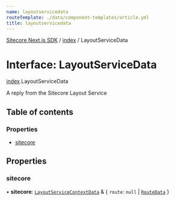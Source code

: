 ```yaml
---
name: layoutservicedata
routeTemplate: ./data/component-templates/article.yml
title: layoutservicedata
---
```


[Sitecore Next.js SDK](/docs/nextjs/ref/) / [index](/docs/nextjs/ref/modules/index) / LayoutServiceData

# Interface: LayoutServiceData

[index](/docs/nextjs/ref/modules/index).LayoutServiceData

A reply from the Sitecore Layout Service

## Table of contents

### Properties

- [sitecore](/docs/nextjs/ref/interfaces/index/layoutservicedata#sitecore)

## Properties

### sitecore

• **sitecore**: [`LayoutServiceContextData`](/docs/nextjs/ref/interfaces/index/layoutservicecontextdata) & { `route`: ``null`` \| [`RouteData`](/docs/nextjs/ref/interfaces/index/routedata)  }
